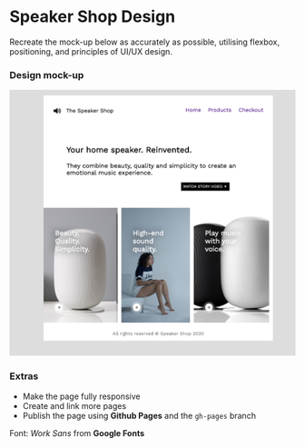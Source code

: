 # Speaker Shop Design
Recreate the mock-up below as accurately as possible, utilising flexbox, positioning, and principles of UI/UX design.


### Design mock-up

![design](./images/mockup.png)


### Extras

- Make the page fully responsive
- Create and link more pages
- Publish the page using **Github Pages** and the `gh-pages` branch


Font: *Work Sans* from **Google Fonts**

